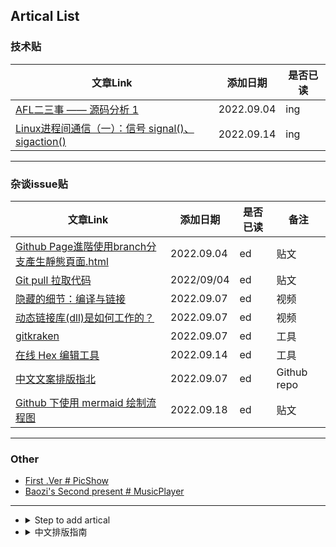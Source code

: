 

## Artical List
### 技术贴

| 文章Link | 添加日期 | 是否已读 |
|------|------|------|
| [AFL二三事 —— 源码分析 1](https://cvjark.github.io/My-Save-Pages/技术贴/AFL%E4%BA%8C%E4%B8%89%E4%BA%8B%20--%20%E6%BA%90%E7%A0%81%E5%88%86%E6%9E%90%201.html)| 2022.09.04 | ing |
| [Linux进程间通信（一）：信号 signal()、sigaction()](https://cvjark.github.io/My-Save-Pages/%E6%8A%80%E6%9C%AF%E8%B4%B4/Linux%E8%BF%9B%E7%A8%8B%E9%97%B4%E9%80%9A%E4%BF%A1%EF%BC%88%E4%B8%80%EF%BC%89%EF%BC%9A%E4%BF%A1%E5%8F%B7%20signal()%E3%80%81sigaction().html) | 2022.09.14 | ing |




<hr>

### 杂谈issue贴

| 文章Link | 添加日期 | 是否已读 | 备注 |
|------|------|------|------|
| [Github Page進階使用branch分支產生靜態頁面.html](https://cvjark.github.io/My-Save-Pages/杂谈issue贴/github%20page%E9%80%B2%E9%9A%8E%E4%BD%BF%E7%94%A8branch%E5%88%86%E6%94%AF%E7%94%A2%E7%94%9F%E9%9D%9C%E6%85%8B%E9%A0%81%E9%9D%A2.html) | 2022.09.04 | ed | 贴文 |
| [Git pull 拉取代码](https://cvjark.github.io/My-Save-Pages/%E6%9D%82%E8%B0%88issue%E8%B4%B4/git%20%E6%8B%89%E5%8F%96%E8%BF%9C%E7%A8%8B%E4%BB%A3%E7%A0%81.html) | 2022/09/04 | ed | 贴文 |
| [隐藏的细节：编译与链接](https://www.bilibili.com/video/BV1TN4y1375q/?spm_id_from=333.788.recommend_more_video.-1&vd_source=8ce655e3c07da54cb9d1990c148f394f) | 2022.09.07 | ed | 视频 |
| [动态链接库(dll)是如何工作的？](https://www.bilibili.com/video/BV1vB4y1V7gR?spm_id_from=333.851.b_7265636f6d6d656e64.8&vd_source=8ce655e3c07da54cb9d1990c148f394f) | 2022.09.07 | ed | 视频 |
| [gitkraken](https://www.gitkraken.com/) | 2022.09.07 | ed | 工具 |
| [在线 Hex 编辑工具](https://hexed.it/) | 2022.09.14 | ed | 工具 |   
| [中文文案排版指北](https://github.com/sparanoid/chinese-copywriting-guidelines/blob/master/README.zh-Hans.md) | 2022.09.07 |  ed |  Github repo |
|[Github 下使用 mermaid 绘制流程图](https://cloud.tencent.com/developer/article/1977307) | 2022.09.18 | ed | 贴文 |

<hr>

### Other
- [First .Ver # PicShow](https://cvjark.github.io/My-Save-Pages/Other/First%20.Ver/testChangeImg.html)
- [Baozi's Second present # MusicPlayer](https://cvjark.github.io/My-Save-Pages/Other/Second_musicPlayer.Ver/musicPlayer.html)


<hr>

- <details>
  <summary>Step to add artical </summary>

  ```shell
  git clone [this repo]

  git status //检查当前

  //拖拽网页中down下来的资源

  git pull

  git add .   //指定新增文件添加到repo中的位置

  git commit -m "Update reason"

  git push  //更新

  //资源管理指令
  git rm [delete file]

  git rm -r [delete dir]

  ```

  </details>

- <details>
  <summary>中文排版指南</summary>
  
  
  笔者偶然在网络中发现的一篇贴文（可能不是 Original Source）：[如果中文圈每个人都能重视中文排版的格式，我们的网页浏览体验一定会变得更好](https://www.v2ex.com/t/793989)

  觉得很有意思，然后从页面追到了如下一个 GitHub 项目，其中记载了中文一些中文文案排版指南， [Link 点我](https://github.com/sparanoid/chinese-copywriting-guidelines/blob/master/README.zh-Hans.md)， 这里与诸君共勉，为营造更好的中文知识交流分享圈而努力。这里就简要的列一下平时用比较多的点
  - About 空格
    1. 中英文之间需要增加空格
    2. 中文与数字之间需要增加空格
    3. 数字与单位之间需要增加空格 ps：例外：度数／百分比与数字之间不需要增加空格

  - About 标点符号
    1. 全角标点与其他字符之间不加空格
    2. 不重复使用标点符号

  - About 全角和半角
    1. 使用全角中文标点
    2. 数字使用半角
  </details>

